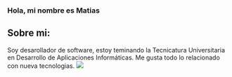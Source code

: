 ### Hola, mi nombre es Matias
## Sobre mi:
Soy desarollador de software, estoy teminando la Tecnicatura Universitaria en Desarrollo de Aplicaciones Informáticas.
Me gusta todo lo relacionado con nueva tecnologias.
![](https://komarev.com/ghpvc/?username=MatiasSpacech&label=PROFILE+VIEWS)
<!--
**MatiasSpacech/MatiasSpacech** is a ✨ _special_ ✨ repository because its `README.md` (this file) appears on your GitHub profile.

Here are some ideas to get you started:

- 🔭 I’m currently working on ...
- 🌱 I’m currently learning ...
- 👯 I’m looking to collaborate on ...
- 🤔 I’m looking for help with ...
- 💬 Ask me about ...
- 📫 How to reach me: ...
- 😄 Pronouns: ...
- ⚡ Fun fact: ...
-->
